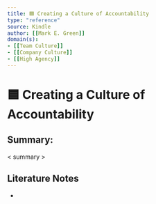 ```yaml
---
title: 🟦 Creating a Culture of Accountability
type: "reference"
source: Kindle
author: [[Mark E. Green]]
domain(s):
- [[Team Culture]]
- [[Company Culture]]
- [[High Agency]]
---
```

# 🟦 Creating a Culture of Accountability

## Summary:

< summary >

## Literature Notes

- 
